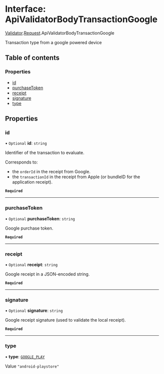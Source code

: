# Interface: ApiValidatorBodyTransactionGoogle

[Validator](../modules/CdvPurchase.Validator.md).[Request](../modules/CdvPurchase.Validator.Request.md).ApiValidatorBodyTransactionGoogle

Transaction type from a google powered device

## Table of contents

### Properties

- [id](CdvPurchase.Validator.Request.ApiValidatorBodyTransactionGoogle.md#id)
- [purchaseToken](CdvPurchase.Validator.Request.ApiValidatorBodyTransactionGoogle.md#purchasetoken)
- [receipt](CdvPurchase.Validator.Request.ApiValidatorBodyTransactionGoogle.md#receipt)
- [signature](CdvPurchase.Validator.Request.ApiValidatorBodyTransactionGoogle.md#signature)
- [type](CdvPurchase.Validator.Request.ApiValidatorBodyTransactionGoogle.md#type)

## Properties

### id

• `Optional` **id**: `string`

Identifier of the transaction to evaluate.

Corresponds to:
- the `orderId` in the receipt from Google.
- the `transactionId` in the receipt from Apple (or bundleID for the application receipt).

**`Required`**

___

### purchaseToken

• `Optional` **purchaseToken**: `string`

Google purchase token.

**`Required`**

___

### receipt

• `Optional` **receipt**: `string`

Google receipt in a JSON-encoded string.

**`Required`**

___

### signature

• `Optional` **signature**: `string`

Google receipt signature (used to validate the local receipt).

**`Required`**

___

### type

• **type**: [`GOOGLE_PLAY`](../enums/CdvPurchase.Platform.md#google_play)

Value `"android-playstore"`
